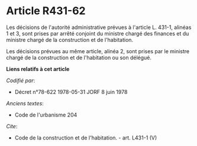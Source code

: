 # Article R431-62

Les décisions de l'autorité administrative prévues à l'article L. 431-1, alinéas 1 et 3, sont prises par arrêté conjoint du
ministre chargé des finances et du ministre chargé de la construction et de l'habitation. 

Les décisions prévues au même article, alinéa 2, sont prises par le ministre chargé de la construction et de l'habitation ou
son délégué.

**Liens relatifs à cet article**

_Codifié par_:

  - Décret n°78-622 1978-05-31 JORF 8 juin 1978

_Anciens textes_:

  - Code de l'urbanisme 204

_Cite_:

  - Code de la construction et de l'habitation. - art. L431-1 (V)

